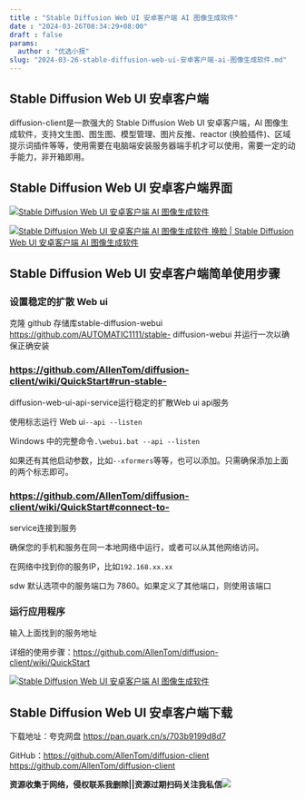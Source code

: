 ```yaml
---
title : "Stable Diffusion Web UI 安卓客户端 AI 图像生成软件"
date : "2024-03-26T08:34:29+08:00"
draft : false
params:
  author : "优选小报"
slug: "2024-03-26-stable-diffusion-web-ui-安卓客户端-ai-图像生成软件.md"
---
```


## Stable Diffusion Web UI 安卓客户端

diffusion-client是一款强大的 Stable Diffusion Web UI 安卓客户端，AI
图像生成软件，支持文生图、图生图、模型管理、图片反推、reactor
(换脸插件)、区域提示词插件等等，使用需要在电脑端安装服务器端手机才可以使用，需要一定的动手能力，非开箱即用。

## Stable Diffusion Web UI 安卓客户端界面

[![Stable Diffusion Web UI 安卓客户端 AI
图像生成软件](//img7-1.zhekoulieshou.com/mmbiz_jpg/iaHBVewvSIbAOP5MwRmNQ8SEEaPPgBTocUmFRTdjvZziasKBIQK9iaB6g1My5dQscFic8fiaTq8MT9wByCicoUp7xTgQ/0)](//img7-1.zhekoulieshou.com/mmbiz_jpg/iaHBVewvSIbAOP5MwRmNQ8SEEaPPgBTocUmFRTdjvZziasKBIQK9iaB6g1My5dQscFic8fiaTq8MT9wByCicoUp7xTgQ/0)

[![Stable Diffusion Web UI 安卓客户端 AI 图像生成软件 换脸 | Stable Diffusion Web UI 安卓客户端 AI 图像生成软件](//img7-1.zhekoulieshou.com/mmbiz_jpg/iaHBVewvSIbAOP5MwRmNQ8SEEaPPgBTocHVzcJM1FORz5SJDc3BVqo05pCDUQ3ECKUQLVobKp0XB2wbEd9W94fQ/0)](//img7-1.zhekoulieshou.com/mmbiz_jpg/iaHBVewvSIbAOP5MwRmNQ8SEEaPPgBTocHVzcJM1FORz5SJDc3BVqo05pCDUQ3ECKUQLVobKp0XB2wbEd9W94fQ/0)

## Stable Diffusion Web UI 安卓客户端简单使用步骤

### 设置稳定的扩散 Web ui

克隆 github 存储库stable-diffusion-webui https://github.com/AUTOMATIC1111/stable-
diffusion-webui 并运行一次以确保正确安装

###  https://github.com/AllenTom/diffusion-client/wiki/QuickStart#run-stable-
diffusion-web-ui-api-service运行稳定的扩散Web ui api服务

使用标志运行 Web ui`--api --listen`

Windows 中的完整命令`.\webui.bat --api --listen`

如果还有其他启动参数，比如`--xformers`等等，也可以添加。只需确保添加上面的两个标志即可。

###  https://github.com/AllenTom/diffusion-client/wiki/QuickStart#connect-to-
service连接到服务

确保您的手机和服务在同一本地网络中运行，或者可以从其他网络访问。

在网络中找到你的服务IP，比如`192.168.xx.xx`

sdw 默认选项中的服务端口为 7860。如果定义了其他端口，则使用该端口

### 运行应用程序

输入上面找到的服务地址

详细的使用步骤：https://github.com/AllenTom/diffusion-client/wiki/QuickStart

[![Stable Diffusion Web UI 安卓客户端 AI
图像生成软件](//img7-1.zhekoulieshou.com/mmbiz_jpg/iaHBVewvSIbAOP5MwRmNQ8SEEaPPgBToccjiapzjoFjIrnEa3UXwUrJ0GrloL8nLvKaUjk2UFw5ysrsicog5LvQyg/0)](//img7-1.zhekoulieshou.com/mmbiz_jpg/iaHBVewvSIbAOP5MwRmNQ8SEEaPPgBToccjiapzjoFjIrnEa3UXwUrJ0GrloL8nLvKaUjk2UFw5ysrsicog5LvQyg/0)

## Stable Diffusion Web UI 安卓客户端下载

下载地址：夸克网盘 https://pan.quark.cn/s/703b9199d8d7

GitHub：https://github.com/AllenTom/diffusion-client
https://github.com/AllenTom/diffusion-client

**资源收集于网络，侵权联系我删除||资源过期扫码关注我私信**![](//img7-1.zhekoulieshou.com/mmbiz_jpg/iaHBVewvSIbAjcr9g6TlCXSfiaDqkbzuEzp207hVzPqT4YGQOAazQ1KNHCeACbia5Lzq4Ckwibe48iar1q7lgVP1o3w/640?wx_fmt=jpeg&from=appmsg)


